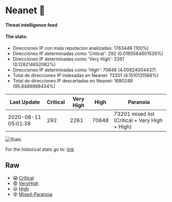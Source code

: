 # Neanet :hocho:
#### Threat intelligence feed
#### The stats:

- Direcciones IP con mala reputacion analizadas: 1763449 (100%)
- Direcciones IP determinadas como 'Critical':  292 (0.0165584601539%)
- Direcciones IP determinadas como 'Very High':  2261 (0.128214652082%)
- Direcciones IP determinadas como 'High':  70648 (4.00624004437)
- Total de direcciones IP indexadas en Neanet:  73201 (4.1510131566%)
- Total de direcciones IP descartadas en Neanet:  1690248 (95.8489868434%)

| Last Update | Critical | Very High | High | Paranoia |
| --- | --- | --- | --- | --- |
| 2020-08-11 05:01:38 | 292 | 2261 | 70648 | 73201 mixed list (Critical + Very High + High)|

![Stats](https://docs.google.com/spreadsheets/d/e/2PACX-1vSnaNMIXVabIpDJjufMlzH7poXnshF3mgd8Is1g9ytUEzVsP5my4Trn8f-xkoLLQ38xpL3HtmUexLo6/pubchart?oid=501124687&format=image)

For the historical stats go to: [link](/stats.csv)
## Raw
- :scream: [Critical](https://raw.githubusercontent.com/JavaGarcia/Neanet/master/blacklists/neanet_critical.txt)
- :fearful: [VeryHigh](https://raw.githubusercontent.com/JavaGarcia/Neanet/master/blacklists/neanet_veryHigh.txtt)
- :frowning: [High](https://raw.githubusercontent.com/JavaGarcia/Neanet/master/blacklists/neanet_high.txt)
- :dizzy_face: [Mixed-Paranoia](https://raw.githubusercontent.com/JavaGarcia/Neanet/master/blacklists/neanet_all.txt)






























































































